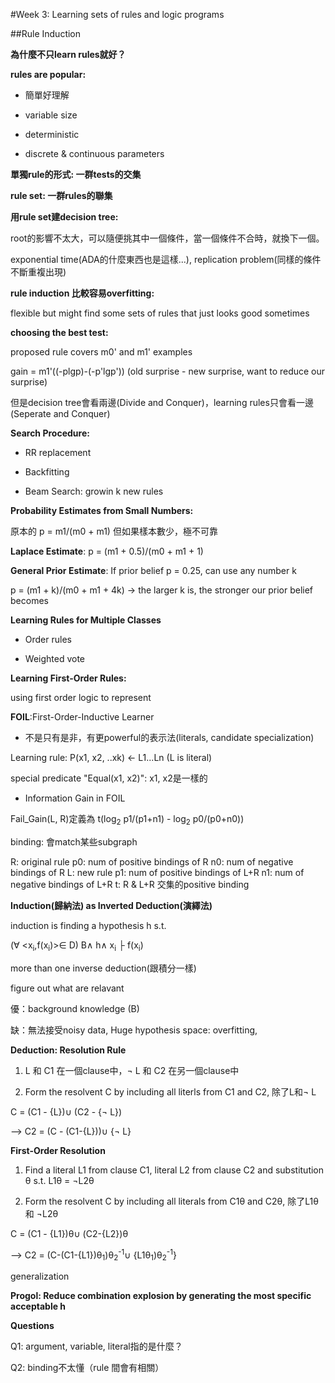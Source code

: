 #Week 3: Learning sets of rules and logic programs

##Rule Induction

**為什麼不只learn rules就好？**

**rules are popular:**  

*  簡單好理解

*  variable size

*  deterministic

*  discrete & continuous parameters

**單獨rule的形式: 一群tests的交集**  

**rule set: 一群rules的聯集**

**用rule set建decision tree:**    

root的影響不太大，可以隨便挑其中一個條件，當一個條件不合時，就換下一個。

exponential time(ADA的什麼東西也是這樣...), replication problem(同樣的條件不斷重複出現)

**rule induction 比較容易overfitting:**

flexible but might find some sets of rules that just looks good sometimes

**choosing the best test:** 

proposed rule covers m0' and m1' examples

gain = m1'((-plgp)-(-p'lgp'))  (old surprise - new surprise, want to reduce our surprise)

但是decision tree會看兩邊(Divide and Conquer)，learning rules只會看一邊(Seperate and Conquer)

**Search Procedure:**

*  RR replacement

*  Backfitting

*  Beam Search: growin k new rules

**Probability Estimates from Small Numbers:**

原本的 p = m1/(m0 + m1) 但如果樣本數少，極不可靠

<b>Laplace Estimate</b>: p = (m1 + 0.5)/(m0 + m1 + 1) 

<b>General Prior Estimate</b>: If prior belief p = 0.25, can use any number k

p = (m1 + k)/(m0 + m1 + 4k) -> the larger k is, the stronger our prior belief becomes

**Learning Rules for Multiple Classes**

*  Order rules

*  Weighted vote 

**Learning First-Order Rules:**

using first order logic to represent

<b>FOIL</b>:First-Order-Inductive Learner

*  不是只有是非，有更powerful的表示法(literals, candidate specialization)

Learning rule: P(x1, x2, ..xk) <- L1...Ln (L is literal)

special predicate "Equal(x1, x2)": x1, x2是一樣的

*  Information Gain in FOIL

Fail_Gain(L, R)定義為 t(log<sub>2</sub> p1/(p1+n1) - log<sub>2</sub> p0/(p0+n0))

binding: 會match某些subgraph

R: original rule p0: num of positive bindings of R n0: num of negative bindings of R
L: new rule p1: num of positive bindings of L+R n1: num of negative bindings of L+R
t: R & L+R 交集的positive binding

**Induction(歸納法) as Inverted Deduction(演繹法)**

induction is finding a hypothesis h s.t. 

(∀ <x<sub>i</sub>,f(x<sub>i</sub>)>∈ D) B∧ h∧ x<sub>i</sub> ├ f(x<sub>i</sub>)

more than one inverse deduction(跟積分一樣)

figure out what are relavant

優：background knowledge (B)

缺：無法接受noisy data, Huge hypothesis space: overfitting, 

**Deduction: Resolution Rule**

1. L 和 C1 在一個clause中，¬ L 和 C2 在另一個clause中

2. Form the resolvent C by including all literls from C1 and C2, 除了L和¬ L

  C = (C1 - {L})∪ (C2 - {¬ L})

--> C2 = (C - (C1-{L}))∪ {¬ L}

**First-Order Resolution**

1.  Find a literal L1 from clause C1, literal L2 from clause C2 and substitution θ s.t. L1θ = ¬L2θ

2.  Form the resolvent C by including all literals from C1θ and C2θ, 除了L1θ 和 ¬L2θ

C = (C1 - {L1})θ∪ (C2-{L2})θ

--> C2 = (C-(C1-{L1})θ<sub>1</sub>)θ<sub>2</sub><sup>-1</sup>∪ {L1θ<sub>1</sub>)θ<sub>2</sub><sup>-1</sup>}
    
generalization

**Progol: Reduce combination explosion by generating the most specific acceptable h**

**Questions**

Q1: argument, variable, literal指的是什麼？

Q2: binding不太懂（rule 間會有相關）

